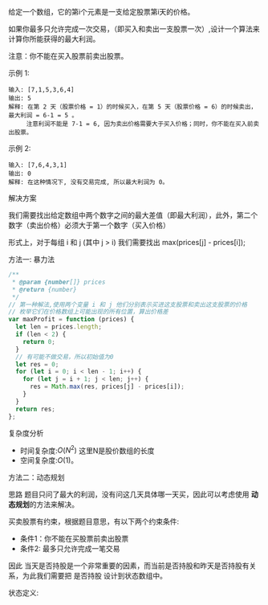 给定一个数组，它的第i个元素是一支给定股票第i天的价格。

如果你最多只允许完成一次交易，（即买入和卖出一支股票一次）,设计一个算法来计算你所能获得的最大利润。

注意：你不能在买入股票前卖出股票。

示例 1:
```
输入: [7,1,5,3,6,4]
输出: 5
解释: 在第 2 天（股票价格 = 1）的时候买入，在第 5 天（股票价格 = 6）的时候卖出，最大利润 = 6-1 = 5 。
     注意利润不能是 7-1 = 6, 因为卖出价格需要大于买入价格；同时，你不能在买入前卖出股票。
```

示例 2:
```
输入: [7,6,4,3,1]
输出: 0
解释: 在这种情况下, 没有交易完成, 所以最大利润为 0。
```

解决方案

我们需要找出给定数组中两个数字之间的最大差值（即最大利润），此外，第二个数字（卖出价格）必须大于第一个数字（买入价格）

形式上，对于每组 i 和 j (其中 j > i) 我们需要找出 max(prices[j] - prices[i]);

方法一: 暴力法
```js
/**
 * @param {number[]} prices
 * @return {number}
 */
// 第一种解法,使用两个变量 i 和 j 他们分别表示买进这支股票和卖出这支股票的价格
// 枚举它们在价格数组上可能出现的所有位置，算出价格差
var maxProfit = function (prices) {
  let len = prices.length;
  if (len < 2) {
    return 0;
  }
  // 有可能不做交易，所以初始值为0
  let res = 0;
  for (let i = 0; i < len - 1; i++) {
    for (let j = i + 1; j < len; j++) {
      res = Math.max(res, prices[j] - prices[i]);
    }
  }
  return res;
};
```
复杂度分析
* 时间复杂度:$O(N^2)$ 这里N是股价数组的长度
* 空间复杂度:$O(1)$。

方法二：动态规划

思路 题目只问了最大的利润，没有问这几天具体哪一天买，因此可以考虑使用 **动态规划**的方法来解决。

买卖股票有约束，根据题目意思，有以下两个约束条件:
* 条件1：你不能在买股票前卖出股票
* 条件2: 最多只允许完成一笔交易

因此 当天是否持股是一个非常重要的因素，而当前是否持股和昨天是否持股有关系，为此我们需要把 是否持股 设计到状态数组中。

状态定义: 


